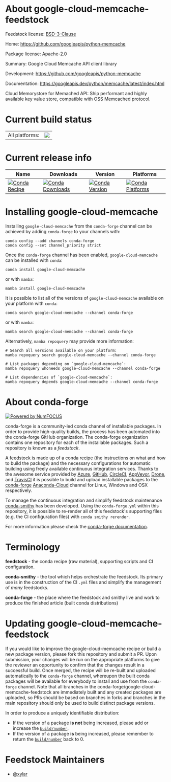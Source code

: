 About google-cloud-memcache-feedstock
=====================================

Feedstock license: [BSD-3-Clause](https://github.com/conda-forge/google-cloud-memcache-feedstock/blob/main/LICENSE.txt)

Home: https://github.com/googleapis/python-memcache

Package license: Apache-2.0

Summary: Google Cloud Memcache API client library

Development: https://github.com/googleapis/python-memcache

Documentation: https://googleapis.dev/python/memcache/latest/index.html

Cloud Memorystore for Memached API: Ship performant and highly available
key value store, compatible with OSS Memcached protocol.


Current build status
====================


<table><tr><td>All platforms:</td>
    <td>
      <a href="https://dev.azure.com/conda-forge/feedstock-builds/_build/latest?definitionId=12018&branchName=main">
        <img src="https://dev.azure.com/conda-forge/feedstock-builds/_apis/build/status/google-cloud-memcache-feedstock?branchName=main">
      </a>
    </td>
  </tr>
</table>

Current release info
====================

| Name | Downloads | Version | Platforms |
| --- | --- | --- | --- |
| [![Conda Recipe](https://img.shields.io/badge/recipe-google--cloud--memcache-green.svg)](https://anaconda.org/conda-forge/google-cloud-memcache) | [![Conda Downloads](https://img.shields.io/conda/dn/conda-forge/google-cloud-memcache.svg)](https://anaconda.org/conda-forge/google-cloud-memcache) | [![Conda Version](https://img.shields.io/conda/vn/conda-forge/google-cloud-memcache.svg)](https://anaconda.org/conda-forge/google-cloud-memcache) | [![Conda Platforms](https://img.shields.io/conda/pn/conda-forge/google-cloud-memcache.svg)](https://anaconda.org/conda-forge/google-cloud-memcache) |

Installing google-cloud-memcache
================================

Installing `google-cloud-memcache` from the `conda-forge` channel can be achieved by adding `conda-forge` to your channels with:

```
conda config --add channels conda-forge
conda config --set channel_priority strict
```

Once the `conda-forge` channel has been enabled, `google-cloud-memcache` can be installed with `conda`:

```
conda install google-cloud-memcache
```

or with `mamba`:

```
mamba install google-cloud-memcache
```

It is possible to list all of the versions of `google-cloud-memcache` available on your platform with `conda`:

```
conda search google-cloud-memcache --channel conda-forge
```

or with `mamba`:

```
mamba search google-cloud-memcache --channel conda-forge
```

Alternatively, `mamba repoquery` may provide more information:

```
# Search all versions available on your platform:
mamba repoquery search google-cloud-memcache --channel conda-forge

# List packages depending on `google-cloud-memcache`:
mamba repoquery whoneeds google-cloud-memcache --channel conda-forge

# List dependencies of `google-cloud-memcache`:
mamba repoquery depends google-cloud-memcache --channel conda-forge
```


About conda-forge
=================

[![Powered by
NumFOCUS](https://img.shields.io/badge/powered%20by-NumFOCUS-orange.svg?style=flat&colorA=E1523D&colorB=007D8A)](https://numfocus.org)

conda-forge is a community-led conda channel of installable packages.
In order to provide high-quality builds, the process has been automated into the
conda-forge GitHub organization. The conda-forge organization contains one repository
for each of the installable packages. Such a repository is known as a *feedstock*.

A feedstock is made up of a conda recipe (the instructions on what and how to build
the package) and the necessary configurations for automatic building using freely
available continuous integration services. Thanks to the awesome service provided by
[Azure](https://azure.microsoft.com/en-us/services/devops/), [GitHub](https://github.com/),
[CircleCI](https://circleci.com/), [AppVeyor](https://www.appveyor.com/),
[Drone](https://cloud.drone.io/welcome), and [TravisCI](https://travis-ci.com/)
it is possible to build and upload installable packages to the
[conda-forge](https://anaconda.org/conda-forge) [Anaconda-Cloud](https://anaconda.org/)
channel for Linux, Windows and OSX respectively.

To manage the continuous integration and simplify feedstock maintenance
[conda-smithy](https://github.com/conda-forge/conda-smithy) has been developed.
Using the ``conda-forge.yml`` within this repository, it is possible to re-render all of
this feedstock's supporting files (e.g. the CI configuration files) with ``conda smithy rerender``.

For more information please check the [conda-forge documentation](https://conda-forge.org/docs/).

Terminology
===========

**feedstock** - the conda recipe (raw material), supporting scripts and CI configuration.

**conda-smithy** - the tool which helps orchestrate the feedstock.
                   Its primary use is in the construction of the CI ``.yml`` files
                   and simplify the management of *many* feedstocks.

**conda-forge** - the place where the feedstock and smithy live and work to
                  produce the finished article (built conda distributions)


Updating google-cloud-memcache-feedstock
========================================

If you would like to improve the google-cloud-memcache recipe or build a new
package version, please fork this repository and submit a PR. Upon submission,
your changes will be run on the appropriate platforms to give the reviewer an
opportunity to confirm that the changes result in a successful build. Once
merged, the recipe will be re-built and uploaded automatically to the
`conda-forge` channel, whereupon the built conda packages will be available for
everybody to install and use from the `conda-forge` channel.
Note that all branches in the conda-forge/google-cloud-memcache-feedstock are
immediately built and any created packages are uploaded, so PRs should be based
on branches in forks and branches in the main repository should only be used to
build distinct package versions.

In order to produce a uniquely identifiable distribution:
 * If the version of a package **is not** being increased, please add or increase
   the [``build/number``](https://docs.conda.io/projects/conda-build/en/latest/resources/define-metadata.html#build-number-and-string).
 * If the version of a package **is** being increased, please remember to return
   the [``build/number``](https://docs.conda.io/projects/conda-build/en/latest/resources/define-metadata.html#build-number-and-string)
   back to 0.

Feedstock Maintainers
=====================

* [@xylar](https://github.com/xylar/)


